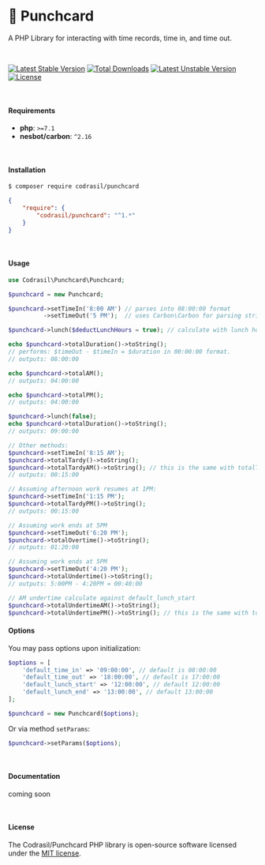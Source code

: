 # :card_index: Punchcard

A PHP Library for interacting with time records, time in, and time out.

<br>

[![Latest Stable Version](https://poser.pugx.org/codrasil/punchcard/version)](https://packagist.org/packages/codrasil/punchcard)
[![Total Downloads](https://poser.pugx.org/codrasil/punchcard/downloads)](https://packagist.org/packages/codrasil/punchcard)
[![Latest Unstable Version](https://poser.pugx.org/codrasil/punchcard/v/unstable)](//packagist.org/packages/codrasil/punchcard)
[![License](https://poser.pugx.org/codrasil/punchcard/license)](https://packagist.org/packages/codrasil/punchcard)

<br>

#### Requirements
* **php**: `>=7.1`
* **nesbot/carbon**: `^2.16`

<br>

#### Installation

```bash
$ composer require codrasil/punchcard
```
```json
{
    "require": {
        "codrasil/punchcard": "^1.*"
    }
}
```

<br>

#### Usage

```php
use Codrasil\Punchcard\Punchcard;

$punchcard = new Punchcard;

$punchcard->setTimeIn('8:00 AM') // parses into 08:00:00 format
          ->setTimeOut('5 PM');  // uses Carbon\Carbon for parsing strings to \DateTime

$punchcard->lunch($deductLunchHours = true); // calculate with lunch hours subtracted

echo $punchcard->totalDuration()->toString();
// performs: $timeOut - $timeIn = $duration in 00:00:00 format.
// outputs: 08:00:00

echo $punchcard->totalAM();
// outputs: 04:00:00

echo $punchcard->totalPM();
// outputs: 04:00:00

$punchcard->lunch(false);
echo $punchcard->totalDuration()->toString();
// outputs: 09:00:00

// Other methods:
$punchcard->setTimeIn('8:15 AM');
$punchcard->totalTardy()->toString();
$punchcard->totalTardyAM()->toString(); // this is the same with totalTardy
// outputs: 00:15:00

// Assuming afternoon work resumes at 1PM:
$punchcard->setTimeIn('1:15 PM');
$punchcard->totalTardyPM()->toString();
// outputs: 00:15:00

// Assuming work ends at 5PM
$punchcard->setTimeOut('6:20 PM');
$punchcard->totalOvertime()->toString();
// outputs: 01:20:00

// Assuming work ends at 5PM
$punchcard->setTimeOut('4:20 PM');
$punchcard->totalUndertime()->toString();
// outputs: 5:00PM - 4:20PM = 00:40:00

// AM undertime calculate against default_lunch_start
$punchcard->totalUndertimeAM()->toString();
$punchcard->totalUndertimePM()->toString(); // this is the same with totalUndertime
```

#### Options

You may pass options upon initialization:
```php
$options = [
    'default_time_in' => '09:00:00', // default is 08:00:00
    'default_time_out' => '18:00:00', // default is 17:00:00
    'default_lunch_start' => '12:00:00', // default 12:00:00
    'default_lunch_end' => '13:00:00', // default 13:00:00
];

$punchcard = new Punchcard($options);
```
Or via method `setParams`:
```php
$punchcard->setParams($options);
```

<br>

#### Documentation
coming soon

<br>

#### License

The Codrasil/Punchcard PHP library is open-source software licensed under the [MIT license](./LICENSE).
